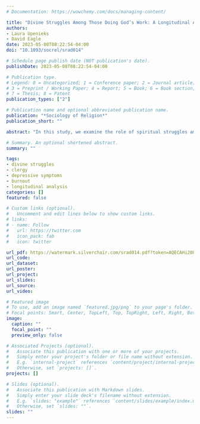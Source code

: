 ```yaml
---
# Documentation: https://wowchemy.com/docs/managing-content/

title: "Divine Struggles Among Those Doing God’s Work: A Longitudinal Assessment Predicting Depression and Burnout and the Role of Social Support in United Methodist Clergy"
authors:
- Laura Upenieks
- David Eagle
date: 2023-05-08T08:22:54-04:00
doi: "10.1093/socrel/srad014"

# Schedule page publish date (NOT publication's date).
publishDate: 2023-05-08T08:22:54-04:00

# Publication type.
# Legend: 0 = Uncategorized; 1 = Conference paper; 2 = Journal article;
# 3 = Preprint / Working Paper; 4 = Report; 5 = Book; 6 = Book section;
# 7 = Thesis; 8 = Patent
publication_types: ["2"]

# Publication name and optional abbreviated publication name.
publication: "*Sociology of Religion*"
publication_short: ""

abstract: "In this study, we examine the role of spiritual struggles among clergy, in the form of “divine struggle” or feelings of alienation from God and their associations with well-being (depressive symptoms and burnout) among clergy. Drawing from a life-stress perspective, we also test whether received and anticipated congregational support moderates these associations. Using two waves of data (2016– 2019) of the Clergy Panel Health Survey of United Methodist clergy in North Carolina (n = 1,261), results suggest that it was clergy who increased in divine struggles over time who had the highest de- pressive symptom and burnout scores. However, clergy who received significant emotional support from members of their congregation were protected from elevated depressive symptoms and greater burnout. Anticipated congregational support only buffered the relationship between increasing divine struggles and one component of burnout (positive achievement). We offer some broader implications for supporting clergy well-being in the face of divine struggles."

# Summary. An optional shortened abstract.
summary: ""

tags:
- divine struggles
- clergy
- depressive symptoms
- burnout
- longitudinal analysis
categories: []
featured: false

# Custom links (optional).
#   Uncomment and edit lines below to show custom links.
# links:
# - name: Follow
#   url: https://twitter.com
#   icon_pack: fab
#   icon: twitter

url_pdf: https://watermark.silverchair.com/srad014.pdf?token=AQECAHi208BE49Ooan9kkhW_Ercy7Dm3ZL_9Cf3qfKAc485ysgAAAu8wggLrBgkqhkiG9w0BBwagggLcMIIC2AIBADCCAtEGCSqGSIb3DQEHATAeBglghkgBZQMEAS4wEQQMkF5vxSqUTqNMqgF7AgEQgIICogmEExaRtQRqSMAEMV_opOfgDngmfjAWwK5qbe7BI11mVV2_hq0LHGHXhLMm8mx4bhonfHovHYhv2wIEvwNDFUxASKGuQfuSDQqth2oF4dLjk0XGiCOwbnVQf8nT95zDQHI7x7v7Vku8VUbve-RKqsck_f2KHKmU0GYBS7d3Kfv2_e-A5VrJJZtnkH3xmMSwXyBn_f_1-pOGIRCJSrk7t7WMeDG6Zo_bKE1dWaM258lFnwhCyVubyFBajYFpr052sYk5xKCTxjhy2DghmTCSF993iMnUZaPpBdT6cW5Je6pY141eXH6FGAs4bLeIh2ZXdC5W2JCljDKEeviUN6vgjlJkcSeWnRvdD7D063M7DFsiRa731FRLObIrxZ4QENH5XsqjusRaFoBfCqfE35D3xp0u7l5mLJl4mFbwmEBCTGTM9oL3Mo-7JurwkuDGG_vMdvnZhnWjiux4UYqqm2aq_6_9kTFxfJPGN-Ltp3Z3-BuwM-hmu_c_qA96IGYUK04ijasYXf7Ne2SKe9-QMcAYCf-E8Y3cEMcMV7vYxb5iSIh7h5CB4RSh7jbMOf1bs5GDrfJGkdO5fRMvv8Q5GNpKBMndTL62-ymsVrLTssktA7Rkqs02lpC9hVplmWMu1efQyS_vkiYllVugGaNoguIlFiR8RGCyVGLeRd7-MIbHlOiMc9e3yzS8skpogK0GQNO4p3byg6q2cSsXcVsmXMDwzucQc-DC4WuglYUB7L-34dmqUsTDN0wdumFM3T7uNOCFB8pHtTeFPTwiwids9XNuI0Q2z-Ctd45hKRFr2oRLR7Oo15abPz2FG8J0F9C-HQiQgtLwm4TdrDLI1W2OOMxqbg_vQR4p0lvbtdJsXoTQ-ybfmmEVlxvQ_wMylBT1zXAeRzVM
url_code:
url_dataset:
url_poster:
url_project:
url_slides:
url_source:
url_video:

# Featured image
# To use, add an image named `featured.jpg/png` to your page's folder. 
# Focal points: Smart, Center, TopLeft, Top, TopRight, Left, Right, BottomLeft, Bottom, BottomRight.
image:
  caption: ""
  focal_point: ""
  preview_only: false

# Associated Projects (optional).
#   Associate this publication with one or more of your projects.
#   Simply enter your project's folder or file name without extension.
#   E.g. `internal-project` references `content/project/internal-project/index.md`.
#   Otherwise, set `projects: []`.
projects: []

# Slides (optional).
#   Associate this publication with Markdown slides.
#   Simply enter your slide deck's filename without extension.
#   E.g. `slides: "example"` references `content/slides/example/index.md`.
#   Otherwise, set `slides: ""`.
slides: ""
---
```

